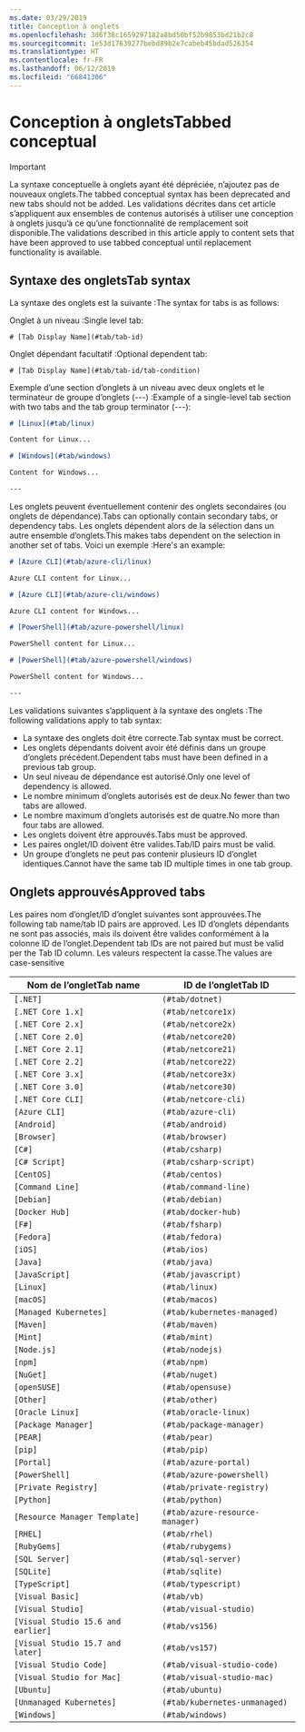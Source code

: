 ```yaml
---
ms.date: 03/29/2019
title: Conception à onglets
ms.openlocfilehash: 3d6f38c1659297182a8bd50bf52b9853bd21b2c8
ms.sourcegitcommit: 1e53d17639277bebd89b2e7cabeb45bdad526354
ms.translationtype: HT
ms.contentlocale: fr-FR
ms.lasthandoff: 06/12/2019
ms.locfileid: "66841306"
---
```

# <a name="tabbed-conceptual"></a><span data-ttu-id="66214-102">Conception à onglets</span><span class="sxs-lookup"><span data-stu-id="66214-102">Tabbed conceptual</span></span>

> [!IMPORTANT]
> <span data-ttu-id="66214-103">La syntaxe conceptuelle à onglets ayant été dépréciée, n’ajoutez pas de nouveaux onglets.</span><span class="sxs-lookup"><span data-stu-id="66214-103">The tabbed conceptual syntax has been deprecated and new tabs should not be added.</span></span> <span data-ttu-id="66214-104">Les validations décrites dans cet article s’appliquent aux ensembles de contenus autorisés à utiliser une conception à onglets jusqu’à ce qu’une fonctionnalité de remplacement soit disponible.</span><span class="sxs-lookup"><span data-stu-id="66214-104">The validations described in this article apply to content sets that have been approved to use tabbed conceptual until replacement functionality is available.</span></span>

## <a name="tab-syntax"></a><span data-ttu-id="66214-105">Syntaxe des onglets</span><span class="sxs-lookup"><span data-stu-id="66214-105">Tab syntax</span></span>

<span data-ttu-id="66214-106">La syntaxe des onglets est la suivante :</span><span class="sxs-lookup"><span data-stu-id="66214-106">The syntax for tabs is as follows:</span></span>

<span data-ttu-id="66214-107">Onglet à un niveau :</span><span class="sxs-lookup"><span data-stu-id="66214-107">Single level tab:</span></span>

`# [Tab Display Name](#tab/tab-id)`

<span data-ttu-id="66214-108">Onglet dépendant facultatif :</span><span class="sxs-lookup"><span data-stu-id="66214-108">Optional dependent tab:</span></span>

`# [Tab Display Name](#tab/tab-id/tab-condition)`

<span data-ttu-id="66214-109">Exemple d’une section d’onglets à un niveau avec deux onglets et le terminateur de groupe d’onglets (---) :</span><span class="sxs-lookup"><span data-stu-id="66214-109">Example of a single-level tab section with two tabs and the tab group terminator (---):</span></span>

```markdown
# [Linux](#tab/linux)

Content for Linux...

# [Windows](#tab/windows)

Content for Windows...

---
```

<span data-ttu-id="66214-110">Les onglets peuvent éventuellement contenir des onglets secondaires (ou onglets de dépendance).</span><span class="sxs-lookup"><span data-stu-id="66214-110">Tabs can optionally contain secondary tabs, or dependency tabs.</span></span> <span data-ttu-id="66214-111">Les onglets dépendent alors de la sélection dans un autre ensemble d’onglets.</span><span class="sxs-lookup"><span data-stu-id="66214-111">This makes tabs dependent on the selection in another set of tabs.</span></span> <span data-ttu-id="66214-112">Voici un exemple :</span><span class="sxs-lookup"><span data-stu-id="66214-112">Here's an example:</span></span>

```markdown
# [Azure CLI](#tab/azure-cli/linux)

Azure CLI content for Linux...

# [Azure CLI](#tab/azure-cli/windows)

Azure CLI content for Windows...

# [PowerShell](#tab/azure-powershell/linux)

PowerShell content for Linux...

# [PowerShell](#tab/azure-powershell/windows)

PowerShell content for Windows...

---
```

<span data-ttu-id="66214-113">Les validations suivantes s’appliquent à la syntaxe des onglets :</span><span class="sxs-lookup"><span data-stu-id="66214-113">The following validations apply to tab syntax:</span></span>

- <span data-ttu-id="66214-114">La syntaxe des onglets doit être correcte.</span><span class="sxs-lookup"><span data-stu-id="66214-114">Tab syntax must be correct.</span></span>
- <span data-ttu-id="66214-115">Les onglets dépendants doivent avoir été définis dans un groupe d’onglets précédent.</span><span class="sxs-lookup"><span data-stu-id="66214-115">Dependent tabs must have been defined in a previous tab group.</span></span>
- <span data-ttu-id="66214-116">Un seul niveau de dépendance est autorisé.</span><span class="sxs-lookup"><span data-stu-id="66214-116">Only one level of dependency is allowed.</span></span>
- <span data-ttu-id="66214-117">Le nombre minimum d’onglets autorisés est de deux.</span><span class="sxs-lookup"><span data-stu-id="66214-117">No fewer than two tabs are allowed.</span></span>
- <span data-ttu-id="66214-118">Le nombre maximum d’onglets autorisés est de quatre.</span><span class="sxs-lookup"><span data-stu-id="66214-118">No more than four tabs are allowed.</span></span>
- <span data-ttu-id="66214-119">Les onglets doivent être approuvés.</span><span class="sxs-lookup"><span data-stu-id="66214-119">Tabs must be approved.</span></span>
- <span data-ttu-id="66214-120">Les paires onglet/ID doivent être valides.</span><span class="sxs-lookup"><span data-stu-id="66214-120">Tab/ID pairs must be valid.</span></span>
- <span data-ttu-id="66214-121">Un groupe d’onglets ne peut pas contenir plusieurs ID d’onglet identiques.</span><span class="sxs-lookup"><span data-stu-id="66214-121">Cannot have the same tab ID multiple times in one tab group.</span></span>

## <a name="approved-tabs"></a><span data-ttu-id="66214-122">Onglets approuvés</span><span class="sxs-lookup"><span data-stu-id="66214-122">Approved tabs</span></span>

<span data-ttu-id="66214-123">Les paires nom d’onglet/ID d’onglet suivantes sont approuvées.</span><span class="sxs-lookup"><span data-stu-id="66214-123">The following tab name/tab ID pairs are approved.</span></span> <span data-ttu-id="66214-124">Les ID d’onglets dépendants ne sont pas associés, mais ils doivent être valides conformément à la colonne ID de l’onglet.</span><span class="sxs-lookup"><span data-stu-id="66214-124">Dependent tab IDs are not paired but must be valid per the Tab ID column.</span></span> <span data-ttu-id="66214-125">Les valeurs respectent la casse.</span><span class="sxs-lookup"><span data-stu-id="66214-125">The values are case-sensitive</span></span>

|<span data-ttu-id="66214-126">Nom de l’onglet</span><span class="sxs-lookup"><span data-stu-id="66214-126">Tab name</span></span>              |<span data-ttu-id="66214-127">ID de l’onglet</span><span class="sxs-lookup"><span data-stu-id="66214-127">Tab ID</span></span>            |
|----------------------|------------------|
|`[.NET]`              |`(#tab/dotnet)`   |
|`[.NET Core 1.x]`     |`(#tab/netcore1x)`|
|`[.NET Core 2.x]`     |`(#tab/netcore2x)`|
|`[.NET Core 2.0]`     |`(#tab/netcore20)`|
|`[.NET Core 2.1]`     |`(#tab/netcore21)`|
|`[.NET Core 2.2]`     |`(#tab/netcore22)`|
|`[.NET Core 3.x]`     |`(#tab/netcore3x)`|
|`[.NET Core 3.0]`     |`(#tab/netcore30)`|
|`[.NET Core CLI]`     |`(#tab/netcore-cli)`|
|`[Azure CLI]`         |`(#tab/azure-cli)`|
|`[Android]`           |`(#tab/android)`  |
|`[Browser]`           |`(#tab/browser)`  |
|`[C#]`                |`(#tab/csharp)`   |
|`[C# Script]`         |`(#tab/csharp-script)`|
|`[CentOS]`            |`(#tab/centos)`|
|`[Command Line]`      |`(#tab/command-line)`|
|`[Debian]`            |`(#tab/debian)`|
|`[Docker Hub]`        |`(#tab/docker-hub)`|
|`[F#]`                |`(#tab/fsharp)`|
|`[Fedora]`            |`(#tab/fedora)`|
|`[iOS]`               |`(#tab/ios)`      |
|`[Java]`              |`(#tab/java)`|
|`[JavaScript]`        |`(#tab/javascript)`|
|`[Linux]`             |`(#tab/linux)`    |
|`[macOS]`             |`(#tab/macos)`    |
|`[Managed Kubernetes]`|`(#tab/kubernetes-managed)`|
|`[Maven]`             |`(#tab/maven)`|
|`[Mint]`              |`(#tab/mint)`|
|`[Node.js]`           |`(#tab/nodejs)`|
|`[npm]`               |`(#tab/npm)` |
|`[NuGet]`             |`(#tab/nuget)`|
|`[openSUSE]`          |`(#tab/opensuse)`|
|`[Other]`             |`(#tab/other)` |
|`[Oracle Linux]`      |`(#tab/oracle-linux)`|
|`[Package Manager]`   |`(#tab/package-manager)` |
|`[PEAR]`              |`(#tab/pear)`|
|`[pip]`               |`(#tab/pip)`|
|`[Portal]`            |`(#tab/azure-portal)`    |
|`[PowerShell]`        |`(#tab/azure-powershell)`|
|`[Private Registry]`  |`(#tab/private-registry)`|
|`[Python]`            |`(#tab/python)`|
|`[Resource Manager Template]`|`(#tab/azure-resource-manager)`|
|`[RHEL]`              |`(#tab/rhel)`|
|`[RubyGems]`          |`(#tab/rubygems)`|
|`[SQL Server]`        |`(#tab/sql-server)`|
|`[SQLite]`            |`(#tab/sqlite)`|
|`[TypeScript]`        |`(#tab/typescript)`|
|`[Visual Basic]`      |`(#tab/vb)` |
|`[Visual Studio]`     |`(#tab/visual-studio)`|
|`[Visual Studio 15.6 and earlier]`|`(#tab/vs156)`|
|`[Visual Studio 15.7 and later]`  |`(#tab/vs157)`|
|`[Visual Studio Code]`            |`(#tab/visual-studio-code)`|
|`[Visual Studio for Mac]`         |`(#tab/visual-studio-mac)`|
|`[Ubuntu]`                        |`(#tab/ubuntu)`|
|`[Unmanaged Kubernetes]`          |`(#tab/kubernetes-unmanaged)`|
|`[Windows]`   |`(#tab/windows)`   |
